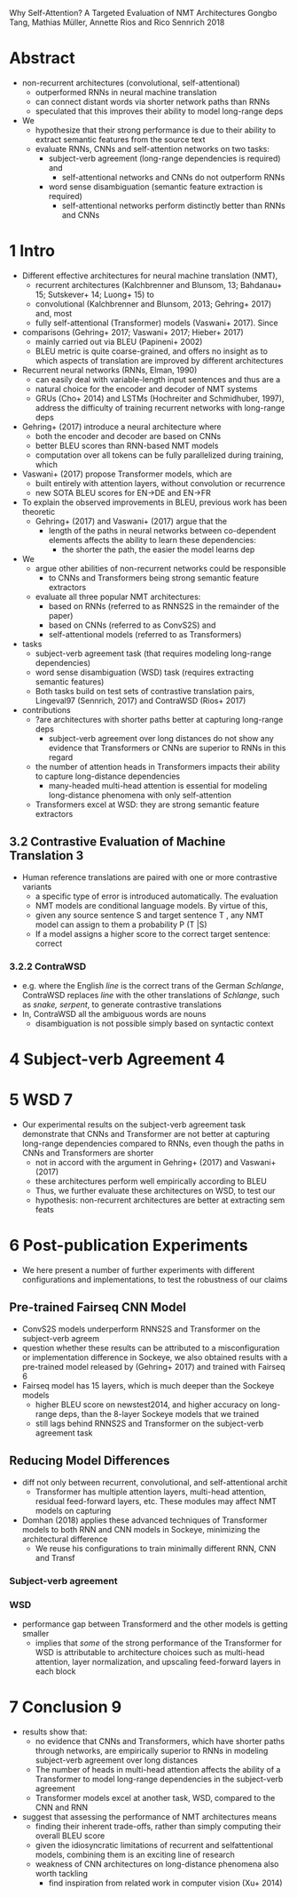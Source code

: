 Why Self-Attention? A Targeted Evaluation of NMT Architectures
Gongbo Tang, Mathias Müller, Annette Rios and Rico Sennrich
2018

# Abstract

* non-recurrent architectures (convolutional, self-attentional)
  * outperformed RNNs in neural machine translation
  * can connect distant words via shorter network paths than RNNs
  * speculated that this improves their ability to model long-range deps
* We
  * hypothesize that their strong performance is due to their
    ability to extract semantic features from the source text
  * evaluate RNNs, CNNs and self-attention networks on two tasks:
    * subject-verb agreement (long-range dependencies is required) and
      * self-attentional networks and CNNs do not outperform RNNs
    * word sense disambiguation (semantic feature extraction is required)
      * self-attentional networks perform distinctly better than RNNs and CNNs

# 1 Intro

* Different effective architectures for neural machine translation (NMT),
  * recurrent architectures (Kalchbrenner and Blunsom, 13; Bahdanau+ 15;
    Sutskever+ 14; Luong+ 15) to
  * convolutional (Kalchbrenner and Blunsom, 2013; Gehring+ 2017) and, most
  * fully self-attentional (Transformer) models (Vaswani+ 2017). Since
* comparisons (Gehring+ 2017; Vaswani+ 2017; Hieber+ 2017)
  * mainly carried out via BLEU (Papineni+ 2002)
  * BLEU metric is quite coarse-grained, and offers no insight as to which
    aspects of translation are improved by different architectures
* Recurrent neural networks (RNNs, Elman, 1990)
  * can easily deal with variable-length input sentences and thus are a
  * natural choice for the encoder and decoder of NMT systems
  * GRUs (Cho+ 2014) and LSTMs (Hochreiter and Schmidhuber, 1997), address the
    difficulty of training recurrent networks with long-range deps
* Gehring+ (2017) introduce a neural architecture where
  * both the encoder and decoder are based on CNNs
  * better BLEU scores than RNN-based NMT models
  * computation over all tokens can be fully parallelized during training, which
* Vaswani+ (2017) propose Transformer models, which are
  * built entirely with attention layers, without convolution or recurrence
  * new SOTA BLEU scores for EN→DE and EN→FR
* To explain the observed improvements in BLEU, previous work has been theoretic
  * Gehring+ (2017) and Vaswani+ (2017) argue that the
    * length of the paths in neural networks between co-dependent elements
      affects the ability to learn these dependencies:
      * the shorter the path, the easier the model learns dep
* We
  * argue other abilities of non-recurrent networks could be responsible
    * to CNNs and Transformers being strong semantic feature extractors
  * evaluate all three popular NMT architectures:
    * based on RNNs (referred to as RNNS2S in the remainder of the paper)
    * based on CNNs (referred to as ConvS2S) and
    * self-attentional models (referred to as Transformers)
* tasks
  * subject-verb agreement task (that requires modeling long-range dependencies)
  * word sense disambiguation (WSD) task (requires extracting semantic features)
  * Both tasks build on test sets of contrastive translation pairs, Lingeval97
    (Sennrich, 2017) and ContraWSD (Rios+ 2017)
* contributions
  * ?are architectures with shorter paths better at capturing long-range deps
    * subject-verb agreement over long distances do not show any evidence that
      Transformers or CNNs are superior to RNNs in this regard
  * the number of attention heads in Transformers impacts their ability to
    capture long-distance dependencies
    * many-headed multi-head attention is essential for modeling long-distance
      phenomena with only self-attention
  * Transformers excel at WSD: they are strong semantic feature extractors

## 3.2 Contrastive Evaluation of Machine Translation 3

* Human reference translations are paired with one or more contrastive variants
  * a specific type of error is introduced automatically.  The evaluation
  * NMT models are conditional language models. By virtue of this,
  * given any source sentence S and target sentence T , any NMT model can assign
    to them a probability P (T |S)
  * If a model assigns a higher score to the correct target sentence: correct

### 3.2.2 ContraWSD

* e.g. where the English _line_ is the correct trans of the German _Schlange_,
  ContraWSD replaces _line_ with the other translations of _Schlange_, such as
  _snake, serpent_, to generate contrastive translations
* In, ContraWSD all the ambiguous words are nouns
  * disambiguation is not possible simply based on syntactic context

# 4 Subject-verb Agreement 4

# 5 WSD 7

* Our experimental results on the subject-verb agreement task demonstrate that
  CNNs and Transformer are not better at capturing long-range dependencies
  compared to RNNs, even though the paths in CNNs and Transformers are shorter
  * not in accord with the argument in Gehring+ (2017) and Vaswani+ (2017)
  * these architectures perform well empirically according to BLEU
  * Thus, we further evaluate these architectures on WSD, to test our
  * hypothesis: non-recurrent architectures are better at extracting sem feats

# 6 Post-publication Experiments

* We here present a number of further experiments with different configurations
  and implementations, to test the robustness of our claims

## Pre-trained Fairseq CNN Model

* ConvS2S models underperform RNNS2S and Transformer on the subject-verb agreem
* question whether these results can be attributed to a misconfiguration or
  implementation difference in Sockeye, we also obtained results with a
  pre-trained model released by (Gehring+ 2017) and trained with Fairseq 6
* Fairseq model has 15 layers, which is much deeper than the Sockeye models
  * higher BLEU score on newstest2014, and higher accuracy on long-range deps,
    than the 8-layer Sockeye models that we trained
  * still lags behind RNNS2S and Transformer on the subject-verb agreement task

## Reducing Model Differences

* diff not only between recurrent, convolutional, and self-attentional archit
  * Transformer has multiple attention layers, multi-head attention, residual
    feed-forward layers, etc.  These modules may affect NMT models on capturing
* Domhan (2018) applies these advanced techniques of Transformer models to both
  RNN and CNN models in Sockeye, minimizing the architectural difference
  * We reuse his configurations to train minimally different RNN, CNN and Transf

### Subject-verb agreement

### WSD

* performance gap between Transformerd and the other models is getting smaller
  * implies that _some_ of the strong performance of the Transformer for WSD is
    attributable to architecture choices such as multi-head attention,
    layer normalization, and upscaling feed-forward layers in each block

# 7 Conclusion 9

* results show that:
  * no evidence that CNNs and Transformers,
    which have shorter paths through networks, are empirically
    superior to RNNs in modeling subject-verb agreement over long distances
  * The number of heads in multi-head attention affects the ability of a
    Transformer to model long-range dependencies in the subject-verb agreement
  * Transformer models excel at another task, WSD, compared to the CNN and RNN
* suggest that assessing the performance of NMT architectures means
  * finding their inherent trade-offs,
    rather than simply computing their overall BLEU score
  * given the idiosyncratic limitations of recurrent and selfattentional models,
    combining them is an exciting line of research
  * weakness of CNN architectures on long-distance phenomena also worth tackling
    * find inspiration from related work in computer vision (Xu+ 2014)

